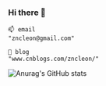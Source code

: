 ### Hi there 👋
```
📫 email
"zncleon@gmail.com"

🌱 blog
"www.cnblogs.com/zncleon/"
```
![Anurag's GitHub stats](https://github-readme-stats.vercel.app/api?username=zncleon&show_icons=true&theme=transparent)


<!--
**zncleon/zncleon** is a ✨ _special_ ✨ repository because its `README.md` (this file) appears on your GitHub profile.

Here are some ideas to get you started:

- 🔭 I’m currently working on ...
- 🌱 I’m currently learning ...
- 👯 I’m looking to collaborate on ...
- 🤔 I’m looking for help with ...
- 💬 Ask me about ...
- 📫 How to reach me: ...
- 😄 Pronouns: ...
- ⚡ Fun fact: ...
-->


